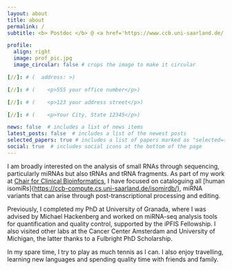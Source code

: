 ```yaml
---
layout: about
title: about
permalink: /
subtitle: <b> Postdoc </b> @ <a href='https://www.ccb.uni-saarland.de/'>Chair for Clinical Bioinformatics</a>. 

profile:
  align: right
  image: prof_pic.jpg
  image_circular: false # crops the image to make it circular

[//]: # (  address: >)

[//]: # (    <p>555 your office number</p>)

[//]: # (    <p>123 your address street</p>)

[//]: # (    <p>Your City, State 12345</p>)

news: false  # includes a list of news items
latest_posts: false  # includes a list of the newest posts
selected_papers: true # includes a list of papers marked as "selected={true}"
social: true  # includes social icons at the bottom of the page
---
```

I am broadly interested on the analysis of small RNAs through sequencing, particularly miRNAs but also tRNAs and tRNA fragments.
As part of my work at <a href='https://www.ccb.uni-saarland.de/'>Chair for Clinical Bioinformatics</a>, I have focused on cataloguing all [human
isomiRs]{https://ccb-compute.cs.uni-saarland.de/isomirdb/}, miRNA variants that can arise through post-transcriptional 
processing and editing.

Previously, I completed my PhD at University of Granada, where I was advised by Michael Hackenberg and worked on 
miRNA-seq analysis tools for quantification and quality control, supported by the iPFIS Fellowship. I also visited other 
labs at the Cancer Center Amsterdam and University of Michigan, the latter thanks to a Fulbright PhD Scholarship.

In my spare time, I try to play as much tennis as I can. I also enjoy travelling, learning new languages and spending
quality time with friends and family. 



